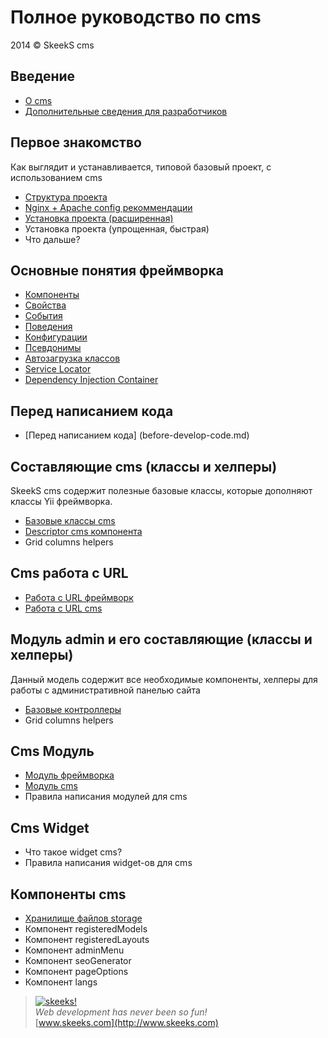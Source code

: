 Полное руководство по cms
=============================

2014 © SkeekS cms

Введение
--------

* [О cms](intro-skeeks-cms.md)
* [Дополнительные сведения для разработчиков](additional-info-for-developers.md)

Первое знакомство
-----------------
Как выглядит и устанавливается, типовой базовый проект, с использованием cms

* [Структура проекта](project-structure.md)
* [Nginx + Apache config рекоммендации](nginx-apache2-config.md)
* [Установка проекта (расширенная)](start-installation.md)
* Установка проекта (упрощенная, быстрая)
* Что дальше?

Основные понятия фреймворка
---------------------------

* [Компоненты](concept-components.md)
* [Свойства](concept-properties.md)
* [События](concept-events.md)
* [Поведения](concept-behaviors.md)
* [Конфигурации](concept-configurations.md)
* [Псевдонимы](concept-aliases.md)
* [Автозагрузка классов](concept-autoloading.md)
* [Service Locator](concept-service-locator.md)
* [Dependency Injection Container](concept-di-container.md)

Перед написанием кода
---------------------
* [Перед написанием кода] (before-develop-code.md)

Составляющие cms (классы и хелперы)
-----------------------------------

SkeekS cms содержит полезные базовые классы, которые дополняют классы Yii фреймворка.

* [Базовые классы cms](base-classes-cms.md)
* [Descriptor cms компонента](base-descriptor-cms.md)
* Grid columns helpers

Cms работа с URL
----------------

* [Работа с URL фреймворк](runtime-url-handling.md)
* [Работа с URL cms](runtime-url-handling-cms.md)

Модуль admin и его составляющие (классы и хелперы)
--------------------------------------------------

Данный модель содержит все необходимые компоненты, хелперы для работы с административной панелью сайта

* [Базовые контроллеры](cms-admin-base-controller.md)
* Grid columns helpers


Cms Модуль
----------
* [Модуль фреймворка](cms-module-yii.md)
* [Модуль cms](cms-module-about.md)
* Правила написания модулей для cms

Cms Widget
----------
* Что такое widget cms?
* Правила написания widget-ов для cms


Компоненты cms
----------
* [Хранилище файлов storage](cms-component-storage.md)
* Компонент registeredModels
* Компонент registeredLayouts
* Компонент adminMenu
* Компонент seoGenerator
* Компонент pageOptions
* Компонент langs



> [![skeeks!](https://gravatar.com/userimage/74431132/13d04d83218593564422770b616e5622.jpg)](http://www.skeeks.com)  
<i>Web development has never been so fun!</i>  
[www.skeeks.com](http://www.skeeks.com)